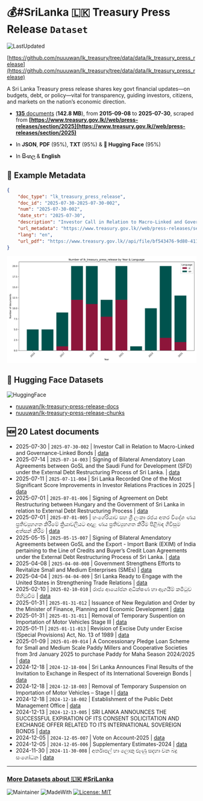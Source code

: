 # 💰#SriLanka 🇱🇰 Treasury Press Release `Dataset`

![LastUpdated](https://img.shields.io/badge/last_updated-2025--09--21_12:18:15-green)

[https://github.com/nuuuwan/lk_treasury/tree/data/data/lk_treasury_press_release](https://github.com/nuuuwan/lk_treasury/tree/data/data/lk_treasury_press_release)

A Sri Lanka Treasury press release shares key govt financial updates—on budgets, debt, or policy—vital for transparency, guiding investors, citizens, and markets on the nation’s economic direction.

- [**135** documents](https://github.com/nuuuwan/lk_treasury/tree/data/data/lk_treasury_press_release) (**142.8 MB**), from **2015-09-08** to **2025-07-30**, scraped from **[https://www.treasury.gov.lk//web/press-releases/section/2025](https://www.treasury.gov.lk//web/press-releases/section/2025)**

- In **JSON**, **PDF** (95%), **TXT** (95%) & **🤗 Hugging Face** (95%)

- In **සිංහල** & **English**

## 📝 Example Metadata

```json
{
    "doc_type": "lk_treasury_press_release",
    "doc_id": "2025-07-30-2025-07-30-002",
    "num": "2025-07-30-002",
    "date_str": "2025-07-30",
    "description": "Investor Call in Relation to Macro-Linked and Governance-Linked Bonds",
    "url_metadata": "https://www.treasury.gov.lk//web/press-releases/section/2025",
    "lang": "en",
    "url_pdf": "https://www.treasury.gov.lk//api/file/bf543476-9d80-4115-8f1f-4b1eb0a8526c"
}
```

![Chart](https://raw.githubusercontent.com/nuuuwan/lk_treasury/refs/heads/data/data/lk_treasury_press_release/docs_by_year_and_lang.png)

## 🤗 Hugging Face Datasets

![HuggingFace](https://img.shields.io/badge/-HuggingFace-FDEE21?style=for-the-badge&logo=HuggingFace)

- [nuuuwan/lk-treasury-press-release-docs](https://huggingface.co/datasets/nuuuwan/lk-treasury-press-release-docs)
- [nuuuwan/lk-treasury-press-release-chunks](https://huggingface.co/datasets/nuuuwan/lk-treasury-press-release-chunks)

## 🆕 20 Latest documents

- 2025-07-30 | `2025-07-30-002` | Investor Call in Relation to Macro-Linked and Governance-Linked Bonds | [data](https://github.com/nuuuwan/lk_treasury/tree/data/data/lk_treasury_press_release/2020s/2025/2025-07-30-2025-07-30-002)
- 2025-07-14 | `2025-07-14-003` | Signing of Bilateral Amendatory Loan Agreements between GoSL and the Saudi Fund for Development (SFD) under the External Debt Restructuring Process of Sri Lanka. | [data](https://github.com/nuuuwan/lk_treasury/tree/data/data/lk_treasury_press_release/2020s/2025/2025-07-14-2025-07-14-003)
- 2025-07-11 | `2025-07-11-004` | Sri Lanka Recorded One of the Most Significant Score Improvements in Investor Relations Practices in 2025 | [data](https://github.com/nuuuwan/lk_treasury/tree/data/data/lk_treasury_press_release/2020s/2025/2025-07-11-2025-07-11-004)
- 2025-07-01 | `2025-07-01-006` | Signing of Agreement on Debt Restructuring between Hungary and the Government of Sri Lanka in relation to External Debt Restructuring Process | [data](https://github.com/nuuuwan/lk_treasury/tree/data/data/lk_treasury_press_release/2020s/2025/2025-07-01-2025-07-01-006)
- 2025-07-01 | `2025-07-01-005` | හංගේරියාව සහ ශ්‍රී ලංකා රජය අතර විදේශ ණය ප්‍රතිව්‍යුහගත කිරීමේ ක්‍රියාවලියට අදාළ ණය ප්‍රතිව්‍යුහගත කිරීම පිළිබඳ ගිවිසුම අත්සන් කිරීම | [data](https://github.com/nuuuwan/lk_treasury/tree/data/data/lk_treasury_press_release/2020s/2025/2025-07-01-2025-07-01-005)
- 2025-05-15 | `2025-05-15-007` | Signing of Bilateral Amendatory Agreements between GoSL and the Export - Import Bank (EXIM) of India pertaining to the Line of Credits and Buyer’s Credit Loan Agreements under the External Debt Restructuring Process of Sri Lanka. | [data](https://github.com/nuuuwan/lk_treasury/tree/data/data/lk_treasury_press_release/2020s/2025/2025-05-15-2025-05-15-007)
- 2025-04-08 | `2025-04-08-008` | Government Strengthens Efforts to Revitalize Small and Medium Enterprises (SMEs) | [data](https://github.com/nuuuwan/lk_treasury/tree/data/data/lk_treasury_press_release/2020s/2025/2025-04-08-2025-04-08-008)
- 2025-04-04 | `2025-04-04-009` | Sri Lanka Ready to Engage with the United States in Strengthening Trade Relations | [data](https://github.com/nuuuwan/lk_treasury/tree/data/data/lk_treasury_press_release/2020s/2025/2025-04-04-2025-04-04-009)
- 2025-02-10 | `2025-02-10-010` | රාජ්‍ය ආයෝජන අධීක්ෂණ හා ඇගයීම් කමිටුව පිහිටුවීම | [data](https://github.com/nuuuwan/lk_treasury/tree/data/data/lk_treasury_press_release/2020s/2025/2025-02-10-2025-02-10-010)
- 2025-01-31 | `2025-01-31-012` | Issuance of New Regulation and Order by the Minister of Finance, Planning and Economic Development | [data](https://github.com/nuuuwan/lk_treasury/tree/data/data/lk_treasury_press_release/2020s/2025/2025-01-31-2025-01-31-012)
- 2025-01-31 | `2025-01-31-011` | Removal of Temporary Suspention on Importation of Motor Vehicles Stage III | [data](https://github.com/nuuuwan/lk_treasury/tree/data/data/lk_treasury_press_release/2020s/2025/2025-01-31-2025-01-31-011)
- 2025-01-11 | `2025-01-11-013` | Revision of Excise Duty under Excise (Special Provisions) Act, No. 13 of 1989 | [data](https://github.com/nuuuwan/lk_treasury/tree/data/data/lk_treasury_press_release/2020s/2025/2025-01-11-2025-01-11-013)
- 2025-01-09 | `2025-01-09-014` | A Concessionary Pledge Loan Scheme for Small and Medium Scale Paddy Millers and Cooperative Societies from 3rd January 2025 to purchase Paddy for Maha Season 2024/2025 | [data](https://github.com/nuuuwan/lk_treasury/tree/data/data/lk_treasury_press_release/2020s/2025/2025-01-09-2025-01-09-014)
- 2024-12-18 | `2024-12-18-004` | Sri Lanka Announces Final Results of the Invitation to Exchange in Respect of its International Sovereign Bonds | [data](https://github.com/nuuuwan/lk_treasury/tree/data/data/lk_treasury_press_release/2020s/2024/2024-12-18-2024-12-18-004)
- 2024-12-18 | `2024-12-18-003` | Removal of Temporary Suspension on Importation of Motor Vehicles – Stage I | [data](https://github.com/nuuuwan/lk_treasury/tree/data/data/lk_treasury_press_release/2020s/2024/2024-12-18-2024-12-18-003)
- 2024-12-18 | `2024-12-18-002` | Establishment of the Public Debt Management Office | [data](https://github.com/nuuuwan/lk_treasury/tree/data/data/lk_treasury_press_release/2020s/2024/2024-12-18-2024-12-18-002)
- 2024-12-13 | `2024-12-13-005` | SRI LANKA ANNOUNCES THE SUCCESSFUL EXPIRATION OF ITS CONSENT SOLICITATION AND EXCHANGE OFFER RELATED TO ITS INTERNATIONAL SOVEREIGN BONDS | [data](https://github.com/nuuuwan/lk_treasury/tree/data/data/lk_treasury_press_release/2020s/2024/2024-12-13-2024-12-13-005)
- 2024-12-05 | `2024-12-05-007` | Vote on Account-2025 | [data](https://github.com/nuuuwan/lk_treasury/tree/data/data/lk_treasury_press_release/2020s/2024/2024-12-05-2024-12-05-007)
- 2024-12-05 | `2024-12-05-006` | Supplementary Estimates-2024 | [data](https://github.com/nuuuwan/lk_treasury/tree/data/data/lk_treasury_press_release/2020s/2024/2024-12-05-2024-12-05-006)
- 2024-11-30 | `2024-11-30-008` | අර්තාපල් හා ලොකු ළූණු සදහා වන බදු සංශෝධන | [data](https://github.com/nuuuwan/lk_treasury/tree/data/data/lk_treasury_press_release/2020s/2024/2024-11-30-2024-11-30-008)

---

### [More Datasets about 🇱🇰 #SriLanka](https://github.com/nuuuwan/lk_datasets)

![Maintainer](https://img.shields.io/badge/maintainer-nuuuwan-red)
![MadeWith](https://img.shields.io/badge/made_with-python-blue)
[![License: MIT](https://img.shields.io/badge/License-MIT-yellow.svg)](https://opensource.org/licenses/MIT)
